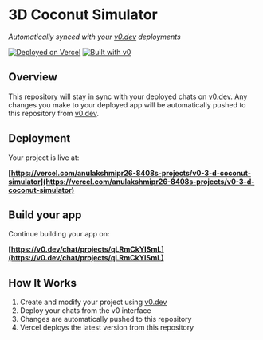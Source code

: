 # 3D Coconut Simulator

*Automatically synced with your [v0.dev](https://v0.dev) deployments*

[![Deployed on Vercel](https://img.shields.io/badge/Deployed%20on-Vercel-black?style=for-the-badge&logo=vercel)](https://vercel.com/anulakshmipr26-8408s-projects/v0-3-d-coconut-simulator)
[![Built with v0](https://img.shields.io/badge/Built%20with-v0.dev-black?style=for-the-badge)](https://v0.dev/chat/projects/qLRmCkYISmL)

## Overview

This repository will stay in sync with your deployed chats on [v0.dev](https://v0.dev).
Any changes you make to your deployed app will be automatically pushed to this repository from [v0.dev](https://v0.dev).

## Deployment

Your project is live at:

**[https://vercel.com/anulakshmipr26-8408s-projects/v0-3-d-coconut-simulator](https://vercel.com/anulakshmipr26-8408s-projects/v0-3-d-coconut-simulator)**

## Build your app

Continue building your app on:

**[https://v0.dev/chat/projects/qLRmCkYISmL](https://v0.dev/chat/projects/qLRmCkYISmL)**

## How It Works

1. Create and modify your project using [v0.dev](https://v0.dev)
2. Deploy your chats from the v0 interface
3. Changes are automatically pushed to this repository
4. Vercel deploys the latest version from this repository